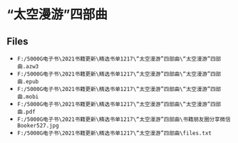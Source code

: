# “太空漫游”四部曲

## Files

- `F:/5000G电子书\2021书籍更新\精选书单1217\“太空漫游”四部曲\“太空漫游”四部曲.azw3`
- `F:/5000G电子书\2021书籍更新\精选书单1217\“太空漫游”四部曲\“太空漫游”四部曲.epub`
- `F:/5000G电子书\2021书籍更新\精选书单1217\“太空漫游”四部曲\“太空漫游”四部曲.mobi`
- `F:/5000G电子书\2021书籍更新\精选书单1217\“太空漫游”四部曲\“太空漫游”四部曲.pdf`
- `F:/5000G电子书\2021书籍更新\精选书单1217\“太空漫游”四部曲\书籍朋友圈分享微信Booker527.jpg`
- `F:/5000G电子书\2021书籍更新\精选书单1217\“太空漫游”四部曲\files.txt`
